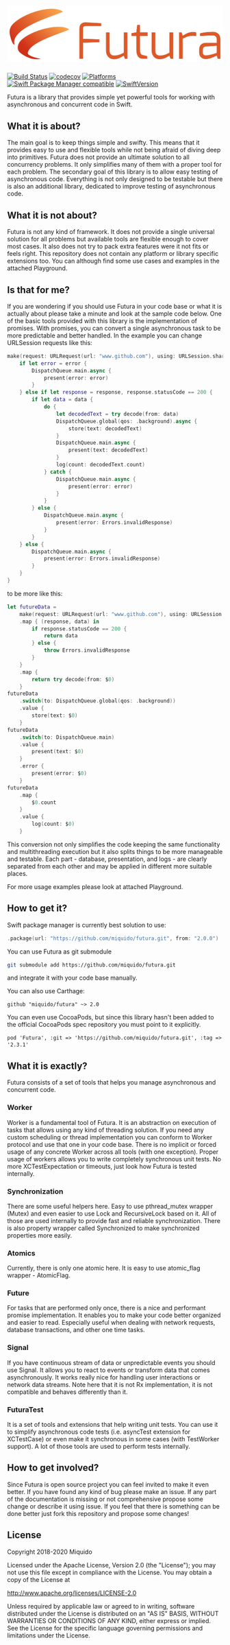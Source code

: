 # [![Futura](logo.jpeg)]()

[![Build Status](https://api.travis-ci.org/miquido/futura.svg?branch=master)](https://travis-ci.org/miquido/futura)
[![codecov](https://codecov.io/gh/miquido/futura/branch/master/graph/badge.svg)](https://codecov.io/gh/miquido/futura)
[![Platforms](https://img.shields.io/badge/platform-iOS%20|%20iPadOS%20|%20macOS-gray.svg?style=flat)]()
[![Swift Package Manager compatible](https://img.shields.io/badge/Swift%20Package%20Manager-compatible-brightgreen.svg)](https://github.com/apple/swift-package-manager)
[![SwiftVersion](https://img.shields.io/badge/Swift-5.1-brightgreen.svg)]()

Futura is a library that provides simple yet powerful tools for working with asynchronous and concurrent code in Swift.

## What it is about?

The main goal is to keep things simple and swifty. This means that it provides easy to use and flexible tools while not being afraid of diving deep into primitives. Futura does not provide an ultimate solution to all concurrency problems. It only simplifies many of them with a proper tool for each problem. The secondary goal of this library is to allow easy testing of asynchronous code. Everything is not only designed to be testable but there is also an additional library, dedicated to improve testing of asynchronous code.

## What it is not about?

Futura is not any kind of framework. It does not provide a single universal solution for all problems but available tools are flexible enough to cover most cases. It also does not try to pack extra features were it not fits or feels right. This repository does not contain any platform or library specific extensions too. You can although find some use cases and examples in the attached Playground.

## Is that for me?

If you are wondering if you should use Futura in your code base or what it is actually about please take a minute and look at the sample code below. One of the basic tools provided with this library is the implementation of promises. With promises, you can convert a single asynchronous task to be more predictable and better handled. In the example you can change URLSession requests like this:

``` swift
make(request: URLRequest(url: "www.github.com"), using: URLSession.shared) { (data, response, error) in
    if let error = error {
        DispatchQueue.main.async {
            present(error: error)
        }
    } else if let response = response, response.statusCode == 200 {
        if let data = data {
            do {
                let decodedText = try decode(from: data)
                DispatchQueue.global(qos: .background).async {
                    store(text: decodedText)
                }
                DispatchQueue.main.async {
                    present(text: decodedText)
                }
                log(count: decodedText.count)
            } catch {
                DispatchQueue.main.async {
                    present(error: error)
                }
            }
        } else {
            DispatchQueue.main.async {
                present(error: Errors.invalidResponse)
            }
        }
    } else {
        DispatchQueue.main.async {
            present(error: Errors.invalidResponse)
        }
    }
}
```

to be more like this:

``` swift
let futureData = 
    make(request: URLRequest(url: "www.github.com"), using: URLSession.shared)
    .map { (response, data) in
        if response.statusCode == 200 {
            return data
        } else {
            throw Errors.invalidResponse
        }
    }
    .map {
        return try decode(from: $0)
    }
futureData
    .switch(to: DispatchQueue.global(qos: .background))
    .value {
        store(text: $0)
    }
futureData
    .switch(to: DispatchQueue.main)
    .value {
        present(text: $0)
    }
    .error {
        present(error: $0)
    }
futureData
    .map {
        $0.count
    }
    .value {
        log(count: $0)
    }
```

This conversion not only simplifies the code keeping the same functionality and multithreading execution but it also splits things to be more manageable and testable. Each part - database, presentation, and logs - are clearly separated from each other and may be applied in different more suitable places.

For more usage examples please look at attached Playground.

## How to get it?

Swift package manager is currently best solution to use:

``` swift
.package(url: "https://github.com/miquido/futura.git", from: "2.0.0")
```

You can use Futura as git submodule

``` bash
git submodule add https://github.com/miquido/futura.git
```

and integrate it with your code base manually.


You can also use Carthage:

```
github "miquido/futura" ~> 2.0
```

You can even use CocoaPods, but since this library hasn't been added to the official CocoaPods spec repository you must point to it explicitly.

```
pod 'Futura', :git => 'https://github.com/miquido/futura.git', :tag => '2.3.1'
```

## What it is exactly?

Futura consists of a set of tools that helps you manage asynchronous and concurrent code.

### Worker

Worker is a fundamental tool of Futura. It is an abstraction on execution of tasks that allows using any kind of threading solution. If you need any custom scheduling or thread implementation you can conform to Worker protocol and use that one in your code base. There is no implicit or forced usage of any concrete Worker across all tools (with one exception). Proper usage of workers allows you to write completely synchronous unit tests. No more XCTestExpectation or timeouts, just look how Futura is tested internally.

### Synchronization

There are some useful helpers here. Easy to use pthread_mutex wrapper (Mutex) and even easier to use Lock and RecursiveLock based on it. All of those are used internally to provide fast and reliable synchronization. There is also property wrapper called Synchronized to make synchronized properties more easily.

### Atomics

Currently, there is only one atomic here. It is easy to use atomic_flag wrapper - AtomicFlag.

### Future

For tasks that are performed only once, there is a nice and performant promise implementation. It enables you to make your code better organized and easier to read. Especially useful when dealing with network requests, database transactions, and other one time tasks.

### Signal

If you have continuous stream of data or unpredictable events you should use Signal. It allows you to react to events or transform data that comes asynchronously. It works really nice for handling user interactions or network data streams. Note here that it is not Rx implementation, it is not compatible and behaves differently than it.

### FuturaTest

It is a set of tools and extensions that help writing unit tests. You can use it to simplify asynchronous code tests (i.e. asyncTest extension for XCTestCase) or even make it synchronous in some cases (with TestWorker support). A lot of those tools are used to perform tests internally.

## How to get involved?

Since Futura is open source project you can feel invited to make it even better. If you have found any kind of bug please make an issue. If any part of the documentation is missing or not comprehensive propose some change or describe it using issue. If you feel that there is something can be done better just fork this repository and propose some changes!

## License

Copyright 2018-2020 Miquido

Licensed under the Apache License, Version 2.0 (the "License");
you may not use this file except in compliance with the License.
You may obtain a copy of the License at

http://www.apache.org/licenses/LICENSE-2.0

Unless required by applicable law or agreed to in writing, software
distributed under the License is distributed on an "AS IS" BASIS,
WITHOUT WARRANTIES OR CONDITIONS OF ANY KIND, either express or implied.
See the License for the specific language governing permissions and
limitations under the License.
